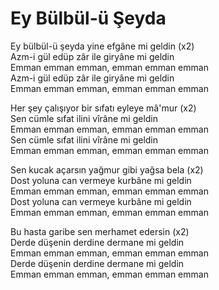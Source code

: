 # Ey Bülbül-ü Şeyda

Ey bülbül-ü şeyda yine efgâne mi geldin (x2)  
Azm-i gül edüp zâr ile giryâne mi geldin  
Emman emman emman, emman emman emman  
Azm-i gül edüp zâr ile giryâne mi geldin  
Emman emman emman, emman emman emman

Her şey çalışıyor bir sıfatı eyleye mâ'mur (x2)  
Sen cümle sıfat ilini vîrâne mi geldin  
Emman emman emman, emman emman emman  
Sen cümle sıfat ilini vîrâne mi geldin  
Emman emman emman, emman emman emman  

Sen kucak açarsın yağmur gibi yağsa bela (x2)  
Dost yoluna can vermeye kurbâne mi geldin  
Emman emman emman, emman emman emman  
Dost yoluna can vermeye kurbâne mi geldin  
Emman emman emman, emman emman emman  

Bu hasta garibe sen merhamet edersin (x2)  
Derde düşenin derdine dermane mi geldin  
Emman emman emman, emman emman emman  
Derde düşenin derdine dermane mi geldin  
Emman emman emman, emman emman emman